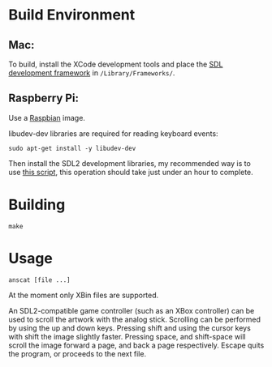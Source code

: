 # Build Environment

## Mac:

To build, install the XCode development tools and place the [SDL development framework](https://www.libsdl.org/release/SDL2-2.0.3.dmg) in `/Library/Frameworks/`.

## Raspberry Pi:

Use a [Raspbian](http://www.raspberrypi.org/downloads/) image.

libudev-dev libraries are required for reading keyboard events:

    sudo apt-get install -y libudev-dev

Then install the SDL2 development libraries, my recommended way is to use [this script](https://gist.github.com/blacktm/8268a468f933eba46f80), this operation should take just under an hour to complete.

# Building

    make

# Usage

    anscat [file ...]

At the moment only XBin files are supported.

An SDL2-compatible game controller (such as an XBox controller) can be used to scroll the artwork with the analog stick. Scrolling can be performed by using the up and down keys. Pressing shift and using the cursor keys with shift the image slightly faster. Pressing space, and shift-space will scroll the image forward a page, and back a page respectively. Escape quits the program, or proceeds to the next file.